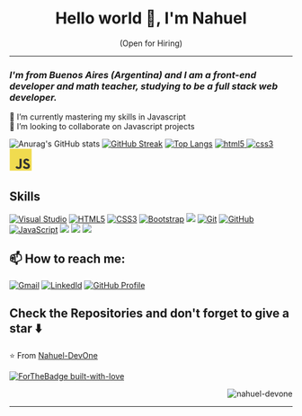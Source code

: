 <!--

- 🔭 I’m currently working on ...
- 🌱 I’m currently learning ...
- 👯 I’m looking to collaborate on ...
- 🤔 I’m looking for help with ...
- 💬 Ask me about ...
- 📫 How to reach me: ...
- 😄 Pronouns: ...
- ⚡ Fun fact: ...

idea para la presentación, armar una imagen personalizada como esta:

<h1 align="center"> Hello world 👋 </h1>
<div align="center">
  <img src="https://github.com/Ileriayo/ileriayo/blob/master/images/header.gif" alt="header"/>
</div>
<p align="center"> (Open for Hiring)</p>

All inbuilt themes :-
dark, radical, merko, gruvbox, tokyonight, onedark, cobalt, synthwave, highcontrast, dracula, github_dark

-->

<h1 align="center"> Hello world 👋, I'm Nahuel </h1>
<p align="center"> (Open for Hiring)</p>

***************************************************************

### *I'm from Buenos Aires (Argentina) and I am a front-end developer and math teacher, studying to be a full stack web developer.*

🌱 I’m currently mastering my skills in Javascript  
👯 I’m looking to collaborate on Javascript projects

![Anurag's GitHub stats](https://github-readme-stats.vercel.app/api?username=nahuel-devone&show_icons=true&theme=github_dark)
[![GitHub Streak](https://github-readme-streak-stats.herokuapp.com?user=nahuel-devone&theme=holi-theme&hide_border=true&date_format=M%20j%5B%2C%20Y%5D)](https://git.io/streak-stats)
[![Top Langs](https://github-readme-stats.vercel.app/api/top-langs/?username=nahuel-devone&layout=compact&theme=github_dark&hide_border=true)](https://github.com/nahuel-devone)
<a href="https://developer.mozilla.org/en-US/docs/Web/HTML" target="_blank" rel="noreferrer"> <img src="https://cdn.jsdelivr.net/gh/devicons/devicon/icons/html5/html5-original-wordmark.svg" alt="html5" width="40" height="40"/> </a> <a href="https://developer.mozilla.org/en-US/docs/Web/CSS" target="_blank" rel="noreferrer"> <img src="https://cdn.jsdelivr.net/gh/devicons/devicon/icons/css3/css3-original-wordmark.svg" alt="css3" width="40" height="40"/> </a>
<a href="https://developer.mozilla.org/en-US/docs/Web/JavaScript" target="_blank" rel="noreferrer"> <img src="https://raw.githubusercontent.com/devicons/devicon/master/icons/javascript/javascript-original.svg" alt="javascript" width="40" height="40"/> </a> 

## Skills

[![Visual Studio](https://img.shields.io/badge/-007ACC?style=flat&logo=Visual-Studio-Code&logoColor=white&link=https://code.visualstudio.com/)](https://code.visualstudio.com/)
[![HTML5](https://img.shields.io/badge/-HTML5-E34F26?style=flat&logo=html5&logoColor=white&link=https://developer.mozilla.org/es/docs/Glossary/HTML5)](https://developer.mozilla.org/es/docs/Glossary/HTML5)
[![CSS3](https://img.shields.io/badge/-CSS3-1572B6?style=flat&logo=css3&link=https://developer.mozilla.org/es/docs/Web/CSS)](https://developer.mozilla.org/es/docs/Web/CSS)
[![Bootstrap](https://img.shields.io/badge/-Bootstrap-purple?style=flat&logo=bootstrap&link=https://getbootstrap.com/)](https://getbootstrap.com/)
<img src="https://img.shields.io/badge/-Sass-cc6699?style=flat&logo=sass&logoColor=ffffff">
[![Git](https://img.shields.io/badge/-Git-23272d?style=flat&logo=git&link=https://git-scm.com/)](https://git-scm.com/)
[![GitHub](https://img.shields.io/badge/-GitHub-23272d?style=flat&logo=github&link=https://github.com/Nahuel-DevOne)](https://github.com/Nahuel-DevOne)
[![JavaScript](https://img.shields.io/badge/-JavaScript-23272d?style=flat&logo=javascript&link=https://developer.mozilla.org/es/docs/Web/JavaScript)](https://developer.mozilla.org/es/docs/Web/JavaScript)
<img src="https://img.shields.io/badge/-React-23272d?style=flat&logo=react&logoColor=00c8ff">
<img src="https://img.shields.io/badge/-Firebase-FFA611?style=flat&logo=firebase&logoColor=FFFFFF">
<img src="https://img.shields.io/badge/-Node.js-3C873A?style=flat&logo=Node.js&logoColor=white">

## 📫 How to reach me:

[![Gmail](https://img.shields.io/badge/-GMAIL-D14836?style=for-the-badge&logo=gmail&logoColor=white)](mailto:nahuel.developer1@gmail.com)
[![LinkedId](https://img.shields.io/badge/LinkedIn-informational?style=for-the-badge&logo=linkedin&logoColor=fff&color=0077B5)](https://www.linkedin.com/in/nahuel-developer/)
[![GitHub Profile](https://img.shields.io/badge/GitHub-informational?style=for-the-badge&logo=GitHub&logoColor=fff&color=grey)](https://github.com/Nahuel-DevOne)



## **Check the Repositories and don't forget to give a star** ⬇️


:star: From [Nahuel-DevOne](https://github.com/Nahuel-DevOne)

[![ForTheBadge built-with-love](http://ForTheBadge.com/images/badges/built-with-love.svg)](https://GitHub.com/Nahuel-Devone/)


<!--Contador de visitas-->
<p align="right"> <img src="https://komarev.com/ghpvc/?username=nahuel-devone&label=Profile%20views&color=blue&style=plastic" alt="nahuel-devone" /> </p>


***************************************************************

